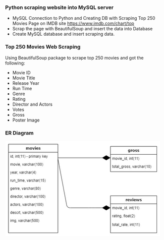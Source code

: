 ### Python scraping website into MySQL server

 - MySQL Connection to Python and Creating DB with Scraping Top 250 Movies Page on IMDB site https://www.imdb.com/chart/top
 - Scrap the page with BeautifulSoup and insert the data into Database
 - Create MySQL database and insert scraping data.

### Top 250 Movies Web Scraping

Using BeautifulSoup package to scrape top 250 movies and got the following:

 - Movie ID
 - Movie Title
 - Release Year
 - Run Time
 - Genre
 - Rating
 - Director and Actors
 - Votes
 - Gross
 - Poster Image

### ER Diagram

<img src="https://github.com/phammyan530/python-scraping-website-into-mysql/blob/main/movie_posters/2022-table.jpg" width="500">